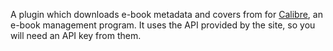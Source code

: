 A plugin which downloads e-book metadata and covers from [](https://moly.hu/) for [Calibre](https://calibre-ebook.com/), an e-book management program. It uses the API provided by the site, so you will need an API key from them.